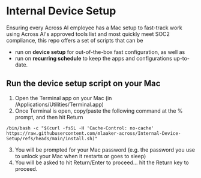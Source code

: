 # Internal Device Setup

Ensuring every Across AI employee has a Mac setup to fast-track work using Across AI's approved tools list and most quickly meet SOC2 compliance, this repo offers a set of scripts that can be 
* run on **device setup** for out-of-the-box fast configuration, as well as 
* run on **recurring schedule** to keep the apps and configurations up-to-date.

## Run the device setup script on your Mac

1. Open the Terminal app on your Mac (in /Applications/Utilities/Terminal.app)
2. Once Terminal is open, copy/paste the following command at the % prompt, and then hit Return

```
/bin/bash -c "$(curl -fsSL -H 'Cache-Control: no-cache' https://raw.githubusercontent.com/mlaaker-across/Internal-Device-Setup/refs/heads/main/install.sh)"
```
3. You will be prompted for your Mac password (e.g. the password you use to unlock your Mac when it restarts or goes to sleep)
4. You will be asked to hit Return/Enter to proceed… hit the Return key to proceed.
